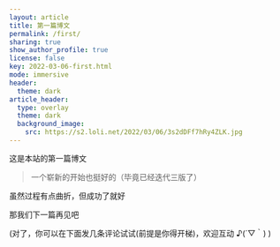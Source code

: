 ```yaml
---
layout: article
title: 第一篇博文
permalink: /first/
sharing: true
show_author_profile: true
license: false
key: 2022-03-06-first.html
mode: immersive
header:
  theme: dark
article_header:
  type: overlay
  theme: dark
  background_image:
    src: https://s2.loli.net/2022/03/06/3s2dDFf7hRy4ZLK.jpg
---
```


这是本站的第一篇博文<!--more-->

> 一个崭新的开始也挺好的（毕竟已经迭代三版了）

虽然过程有点曲折，但成功了就好

那我们下一篇再见吧

(对了，你可以在下面发几条评论试试(前提是你得开梯)，欢迎互动 ♪(´▽｀) )

